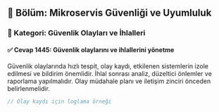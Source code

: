 ## 📘 Bölüm: Mikroservis Güvenliği ve Uyumluluk
### 🔹 Kategori: Güvenlik Olayları ve İhlalleri
#### ✅ Cevap 1445: Güvenlik olaylarını ve ihlallerini yönetme

Güvenlik olaylarında hızlı tespit, olay kaydı, etkilenen sistemlerin izole edilmesi ve bildirim önemlidir. İhlal sonrası analiz, düzeltici önlemler ve raporlama yapılmalıdır. Olay müdahale planı ve iletişim zinciri önceden belirlenmelidir.

```rust
// Olay kaydı için loglama örneği
```
